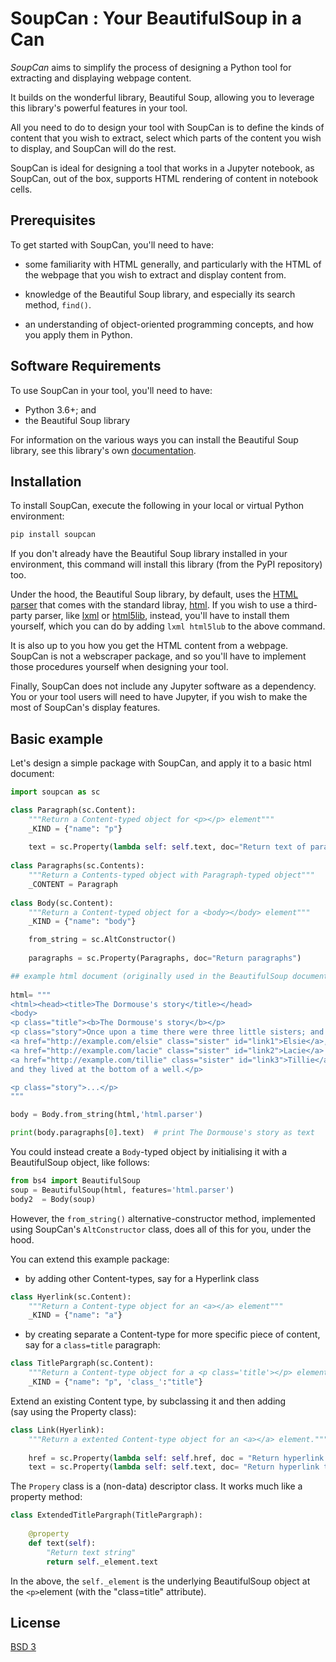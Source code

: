 # **SoupCan** : Your BeautifulSoup in a Can

*SoupCan* aims to simplify the process of designing a Python tool for extracting and displaying webpage content.

It builds on the wonderful library, Beautiful Soup,  allowing you to leverage this library's powerful features in your tool.

All you need to do to design your tool with SoupCan is to define the kinds of content that you wish to extract, select which parts of the content you wish to display, and SoupCan will do the rest.

SoupCan is ideal for designing a tool that works in a Jupyter notebook, as SoupCan, out of the box, supports HTML rendering of content in notebook cells.

## Prerequisites

To get started with SoupCan, you'll need to have:

* some familiarity with HTML generally, and particularly with the HTML of the webpage that you wish to extract and display content from.

* knowledge of the Beautiful Soup library, and especially its search method, `find()`.

* an understanding of object-oriented programming concepts, and how you apply them in Python.

## Software Requirements

To use SoupCan in your tool, you'll need to have:

* Python 3.6+; and 
* the Beautiful Soup library

For information on the various ways you can install the Beautiful Soup library, see this library's own [documentation](https://www.crummy.com/software/BeautifulSoup/bs4/doc/#installing-beautiful-soup).

## Installation

To install SoupCan, execute the following in your local or virtual Python environment:

```bash
pip install soupcan
```

If you don't already have the Beautiful Soup library installed in your environment, this command will install this library (from the PyPI repository) too. 

Under the hood, the Beautiful Soup library, by default, uses the [HTML parser](https://docs.python.org/3/library/html.parser.html#module-html.parser) that comes with the standard libray, [html](https://docs.python.org/3/library/html.html). If you wish to use a third-party parser, like [lxml](https://lxml.de/) or [html5lib](https://github.com/html5lib/), instead, you'll have to install them yourself, which you can do by adding `lxml html5lub` to the above command. 

It is also up to you how you get the HTML content from a webpage. SoupCan is not a webscraper package, and so you'll have to implement those procedures yourself when designing your tool.

Finally, SoupCan does not include any Jupyter software as a dependency.  You or your tool users will need to have Jupyter, if you wish to make the most of SoupCan's display features.

## Basic example

Let's design a simple package with SoupCan, and apply it to a basic html document:

```Python
import soupcan as sc

class Paragraph(sc.Content):
    """Return a Content-typed object for <p></p> element"""
    _KIND = {"name": "p"}
    
    text = sc.Property(lambda self: self.text, doc="Return text of paragraph")
    
class Paragraphs(sc.Contents):
    """Return a Contents-typed object with Paragraph-typed object"""
    _CONTENT = Paragraph
    
class Body(sc.Content):
    """Return a Content-typed object for a <body></body> element"""
    _KIND = {"name": "body"}  

    from_string = sc.AltConstructor() 
    
    paragraphs = sc.Property(Paragraphs, doc="Return paragraphs")    

## example html document (originally used in the BeautifulSoup documentation)
    
html= """
<html><head><title>The Dormouse's story</title></head>
<body>
<p class="title"><b>The Dormouse's story</b></p>
<p class="story">Once upon a time there were three little sisters; and their names were
<a href="http://example.com/elsie" class="sister" id="link1">Elsie</a>,
<a href="http://example.com/lacie" class="sister" id="link2">Lacie</a> and
<a href="http://example.com/tillie" class="sister" id="link3">Tillie</a>;
and they lived at the bottom of a well.</p>

<p class="story">...</p>
"""

body = Body.from_string(html,'html.parser')

print(body.paragraphs[0].text)  # print The Dormouse's story as text
```

You could instead create a `Body`-typed object by initialising it with a BeautifulSoup object, like follows:

```Python
from bs4 import BeautifulSoup
soup = BeautifulSoup(html, features='html.parser')
body2  = Body(soup)
```                     

However, the `from_string()` alternative-constructor method, implemented using SoupCan's `AltConstructor` class, does all of this for you, under the hood. 

You can extend this example package:

* by adding other Content-types, say for a Hyperlink class 

```Python
class Hyerlink(sc.Content):  
    """Return a Content-type object for an <a></a> element"""    
    _KIND = {"name": "a"}

 ```
  
* by creating separate a Content-type for more specific piece of content, say for a `class=title` paragraph:

```Python
class TitlePargraph(sc.Content):        
    """Return a Content-type object for a <p class='title'></p> element"""    
    _KIND = {"name": "p", 'class_':"title"}

```

Extend an existing Content type, by subclassing it and then adding  
(say using the Property class):

```Python
class Link(Hyerlink):
    """Return a extented Content-type object for an <a></a> element."""
    
    href = sc.Property(lambda self: self.href, doc = "Return hyperlink reference")    
    text = sc.Property(lambda self: self.text, doc= "Return hyperlink text")
```

The `Propery` class is a (non-data) descriptor class. It works much like a property method:

```Python
class ExtendedTitlePargraph(TitlePargraph):
    
    @property
    def text(self):
        "Return text string"
        return self._element.text
```
In the above, the `self._element` is the underlying BeautifulSoup object at the `<p>`element (with the "class=title" attribute).



    
## License
[BSD 3](LICENSE)

